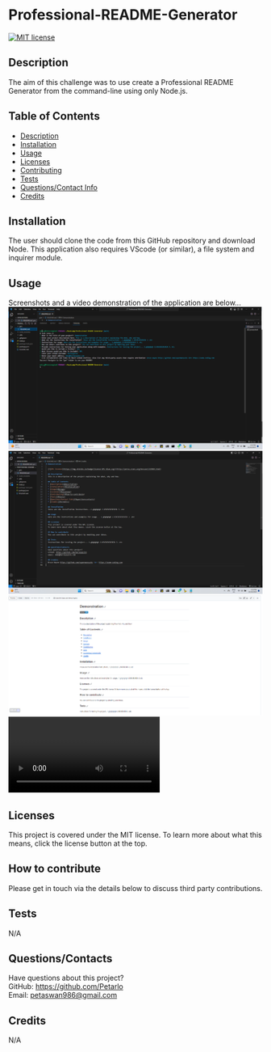 # Professional-README-Generator

 [![MIT license](https://img.shields.io/badge/license-MIT-blue.svg)](https://lbesson.mit-license.org/)

  ## Description
  The aim of this challenge was to use create a Professional README Generator from the command-line using only Node.js.

  ## Table of Contents
  * [Description](#description)
  * [Installation](#installation)
  * [Usage](#usage)
  * [Licenses](#licenses)
  * [Contributing](#how-to-contribute)
  * [Tests](#tests)
  * [Questions/Contact Info](#questionscontacts)
  * [Credits](#credits)

  ## Installation
  The user should clone the code from this GitHub repository and download Node. This application also requires VScode (or similar), a file system and inquirer module.

  ## Usage
  Screenshots and a video demonstration of the application are below...
  ![Screenshot of application](./utils/Images/CLIscreenshot.png)
  ![Screenshot of application](./utils/Images/generatedMDscreenshot.png)
  ![Screenshot of application](./utils/Images/generatedREADMEgithub.png)
  ![Video demonstration (https://watch.screencastify.com/v/9WhDYDaZwkY1J3T0e5dE)](./utils/Images/Video%20Demonstration.mp4)

  ## Licenses
  This project is covered under the MIT license. 
  To learn more about what this means, click the license button at the top.

  ## How to contribute
  Please get in touch via the details below to discuss third party contributions.

  ## Tests
  N/A

  ## Questions/Contacts
  Have questions about this project?  
  GitHub: https://github.com/Petarlo  
  Email: petaswan986@gmail.com

  ## Credits
  N/A
